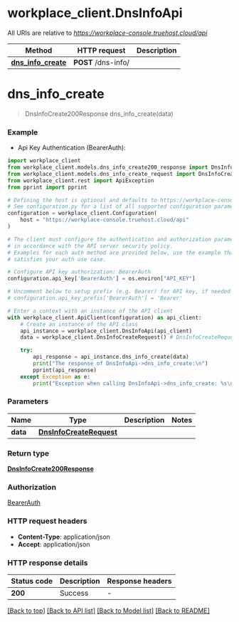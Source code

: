 # workplace_client.DnsInfoApi

All URIs are relative to *https://workplace-console.truehost.cloud/api*

Method | HTTP request | Description
------------- | ------------- | -------------
[**dns_info_create**](DnsInfoApi.md#dns_info_create) | **POST** /dns-info/ | 


# **dns_info_create**
> DnsInfoCreate200Response dns_info_create(data)

### Example

* Api Key Authentication (BearerAuth):

```python
import workplace_client
from workplace_client.models.dns_info_create200_response import DnsInfoCreate200Response
from workplace_client.models.dns_info_create_request import DnsInfoCreateRequest
from workplace_client.rest import ApiException
from pprint import pprint

# Defining the host is optional and defaults to https://workplace-console.truehost.cloud/api
# See configuration.py for a list of all supported configuration parameters.
configuration = workplace_client.Configuration(
    host = "https://workplace-console.truehost.cloud/api"
)

# The client must configure the authentication and authorization parameters
# in accordance with the API server security policy.
# Examples for each auth method are provided below, use the example that
# satisfies your auth use case.

# Configure API key authorization: BearerAuth
configuration.api_key['BearerAuth'] = os.environ["API_KEY"]

# Uncomment below to setup prefix (e.g. Bearer) for API key, if needed
# configuration.api_key_prefix['BearerAuth'] = 'Bearer'

# Enter a context with an instance of the API client
with workplace_client.ApiClient(configuration) as api_client:
    # Create an instance of the API class
    api_instance = workplace_client.DnsInfoApi(api_client)
    data = workplace_client.DnsInfoCreateRequest() # DnsInfoCreateRequest | 

    try:
        api_response = api_instance.dns_info_create(data)
        print("The response of DnsInfoApi->dns_info_create:\n")
        pprint(api_response)
    except Exception as e:
        print("Exception when calling DnsInfoApi->dns_info_create: %s\n" % e)
```



### Parameters


Name | Type | Description  | Notes
------------- | ------------- | ------------- | -------------
 **data** | [**DnsInfoCreateRequest**](DnsInfoCreateRequest.md)|  | 

### Return type

[**DnsInfoCreate200Response**](DnsInfoCreate200Response.md)

### Authorization

[BearerAuth](../README.md#BearerAuth)

### HTTP request headers

 - **Content-Type**: application/json
 - **Accept**: application/json

### HTTP response details

| Status code | Description | Response headers |
|-------------|-------------|------------------|
**200** | Success |  -  |

[[Back to top]](#) [[Back to API list]](../README.md#documentation-for-api-endpoints) [[Back to Model list]](../README.md#documentation-for-models) [[Back to README]](../README.md)

